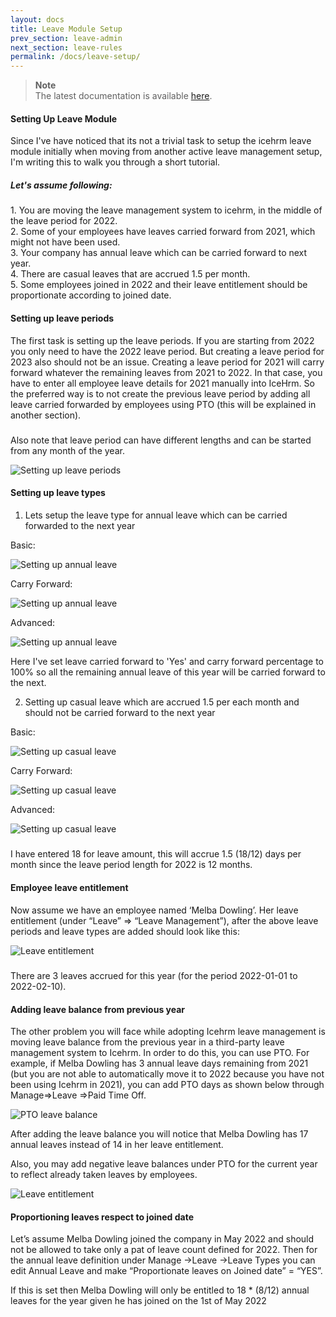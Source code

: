```yaml
---
layout: docs
title: Leave Module Setup
prev_section: leave-admin
next_section: leave-rules
permalink: /docs/leave-setup/
---
```


> **Note**  
The latest documentation is available [here](https://icehrm.com/explore/docs-category/leave-management/).  

#### Setting Up Leave Module

Since I've have noticed that its not a trivial task to setup the icehrm leave module initially when moving from another 
active leave management setup, I'm writing this to walk you through a short tutorial.

<div class="note info">
  <h5>Let's assume following:</h5>
  <p>
1. You are moving the leave management system to icehrm, in the middle of the leave period for 2022.<br/>
2. Some of your employees have leaves carried forward from 2021, which might not have been used.<br/>
3. Your company has annual leave which can be carried forward to next year.<br/>
4. There are casual leaves that are accrued 1.5 per month.<br/>
5. Some employees joined in 2022 and their leave entitlement should be proportionate according to joined date.<br/>
  </p>
</div>



#### Setting up leave periods

The first task is setting up the leave periods. If you are starting from 2022 you only need to have the 2022 leave period. But creating a leave period for 2023 also should not be an issue. Creating a leave period for 2021 will carry forward whatever the remaining leaves from 2021 to 2022. In that case, you have to enter all employee leave details for 2021 manually into IceHrm. So the preferred way is to not create the previous leave period by adding all leave carried forwarded by employees using PTO (this will be explained in another section).


<div class="note warning">
  <h5></h5>
  <p>Also note that leave period can have different lengths and can be started from any month of the year.</p>
</div>


![Setting up leave periods](https://icehrm.com/explore/wp-content/uploads/2022/09/Untitled-900-%C3%97-300px-2.png)

#### Setting up leave types


1. Lets setup the leave type for annual leave which can be carried forwarded to the next year

Basic:

![Setting up annual leave](https://icehrm.com/explore/wp-content/uploads/2022/09/Untitled-design-17.png)

Carry Forward:

![Setting up annual leave](https://icehrm.com/explore/wp-content/uploads/2022/09/Untitled-design-18.png)

Advanced:

![Setting up annual leave](https://icehrm.com/explore/wp-content/uploads/2022/09/Untitled-design-19.png)

Here I've set leave carried forward to 'Yes' and carry forward percentage to 100% so all the remaining annual leave of
this year will be carried forward to the next.

2. Setting up casual leave which are accrued 1.5 per each month and should not be carried forward to the next year

Basic:

![Setting up casual leave](https://icehrm.com/explore/wp-content/uploads/2022/09/Untitled-design-20.png)

Carry Forward:

![Setting up casual leave](https://icehrm.com/explore/wp-content/uploads/2022/09/Untitled-design-21.png)

Advanced:

![Setting up casual leave](https://icehrm.com/explore/wp-content/uploads/2022/09/Untitled-design-22.png)

<div class="note info">
  <h5></h5>
  <p>
  I have entered 18 for leave amount, this will accrue 1.5 (18/12) days per month since the leave period length for 2022 is 12 months.
  </p>
</div>

#### Employee leave entitlement

Now assume we have an employee named ‘Melba Dowling’. Her leave entitlement (under “Leave” => “Leave Management”), after the above leave periods and leave types are added should look like this:

![Leave entitlement](https://icehrm.com/explore/wp-content/uploads/2022/09/Untitled-design-23.png)

<div class="note info">
  <h5></h5>
  <p>
  There are 3 leaves accrued for this year (for the period 2022-01-01 to 2022-02-10).
  </p>
</div>

#### Adding leave balance from previous year

The other problem you will face while adopting Icehrm leave management is moving leave balance from the previous year in a third-party leave management system to Icehrm. In order to do this, you can use PTO. For example, if Melba Dowling has 3 annual leave days remaining from 2021 (but you are not able to automatically move it to 2022 because you have not been using Icehrm in 2021), you can add PTO days as shown below through Manage=>Leave =>Paid Time Off.


![PTO leave balance](https://icehrm.com/explore/wp-content/uploads/2022/09/Untitled-900-%C3%97-300px-3.png)

After adding the leave balance you will notice that Melba Dowling has 17 annual leaves instead of 14 in her leave entitlement.

Also, you may add negative leave balances under PTO for the current year to reflect already taken leaves by employees.

![Leave entitlement](https://icehrm.com/explore/wp-content/uploads/2022/09/Untitled-design-24.png)

#### Proportioning leaves respect to joined date

Let’s assume Melba Dowling joined the company in May 2022 and should not be allowed to take only a pat of leave count defined for 2022. Then for the annual leave definition under Manage ->Leave ->Leave Types you can edit Annual Leave and make “Proportionate leaves on Joined date” = “YES”.

If this is set then Melba Dowling will only be entitled to 18 * (8/12) annual leaves for the year given he has joined on the 1st of May 2022
